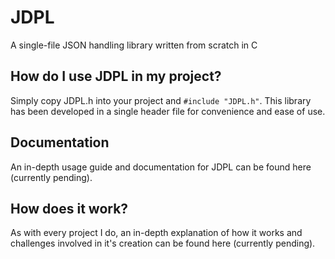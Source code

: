 # JDPL
A single-file JSON handling library written from scratch in C

## How do I use JDPL in my project?
Simply copy JDPL.h into your project and `#include "JDPL.h"`. This library has been developed in a single header file for convenience and ease of use.

## Documentation
An in-depth usage guide and documentation for JDPL can be found here (currently pending).

## How does it work?
As with every project I do, an in-depth explanation of how it works and challenges involved in it's creation can be found here (currently pending).
